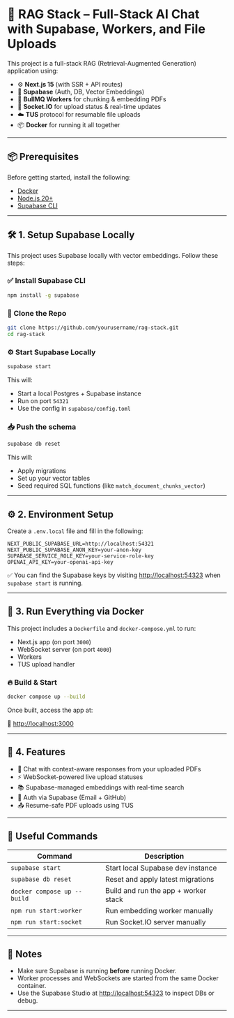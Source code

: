 # 🧠 RAG Stack – Full-Stack AI Chat with Supabase, Workers, and File Uploads

This project is a full-stack RAG (Retrieval-Augmented Generation) application using:

- ⚙️ **Next.js 15** (with SSR + API routes)
- 🔐 **Supabase** (Auth, DB, Vector Embeddings)
- 🤖 **BullMQ Workers** for chunking & embedding PDFs
- 🔌 **Socket.IO** for upload status & real-time updates
- ☁️ **TUS** protocol for resumable file uploads
- 📦 **Docker** for running it all together

---

## 📦 Prerequisites

Before getting started, install the following:

- [Docker](https://www.docker.com/products/docker-desktop)
- [Node.js 20+](https://nodejs.org/en/)
- [Supabase CLI](https://supabase.com/docs/guides/cli)

---

## 🛠️ 1. Setup Supabase Locally

This project uses Supabase locally with vector embeddings. Follow these steps:

### ✅ Install Supabase CLI

```bash
npm install -g supabase
````

### 📁 Clone the Repo

```bash
git clone https://github.com/yourusername/rag-stack.git
cd rag-stack
```

### ⚙️ Start Supabase Locally

```bash
supabase start
```

This will:

* Start a local Postgres + Supabase instance
* Run on port `54321`
* Use the config in `supabase/config.toml`

### 📥 Push the schema

```bash
supabase db reset
```

This will:

* Apply migrations
* Set up your vector tables
* Seed required SQL functions (like `match_document_chunks_vector`)

---

## ⚙️ 2. Environment Setup

Create a `.env.local` file and fill in the following:

```env
NEXT_PUBLIC_SUPABASE_URL=http://localhost:54321
NEXT_PUBLIC_SUPABASE_ANON_KEY=your-anon-key
SUPABASE_SERVICE_ROLE_KEY=your-service-role-key
OPENAI_API_KEY=your-openai-api-key
```

✅ You can find the Supabase keys by visiting [http://localhost:54323](http://localhost:54323) when `supabase start` is running.

---

## 🐳 3. Run Everything via Docker

This project includes a `Dockerfile` and `docker-compose.yml` to run:

* Next.js app (on port `3000`)
* WebSocket server (on port `4000`)
* Workers
* TUS upload handler

### 🔥 Build & Start

```bash
docker compose up --build
```

Once built, access the app at:

📍 [http://localhost:3000](http://localhost:3000)

---

## 🧪 4. Features

* 🧠 Chat with context-aware responses from your uploaded PDFs
* ⚡ WebSocket-powered live upload statuses
* 📚 Supabase-managed embeddings with real-time search
* 🔐 Auth via Supabase (Email + GitHub)
* 📤 Resume-safe PDF uploads using TUS

---

## 🧰 Useful Commands

| Command                     | Description                          |
| --------------------------- | ------------------------------------ |
| `supabase start`            | Start local Supabase dev instance    |
| `supabase db reset`         | Reset and apply latest migrations    |
| `docker compose up --build` | Build and run the app + worker stack |
| `npm run start:worker`      | Run embedding worker manually        |
| `npm run start:socket`      | Run Socket.IO server manually        |

---

## 📌 Notes

* Make sure Supabase is running **before** running Docker.
* Worker processes and WebSockets are started from the same Docker container.
* Use the Supabase Studio at [http://localhost:54323](http://localhost:54323) to inspect DBs or debug.

---


